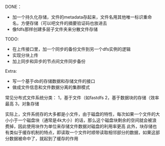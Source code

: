 DONE：
* 加一个持久化存储，文件的metadata存起来，文件名用其他唯一标识重命名，方便存储（可以吧文件的摘要验证码也放进去
* 像fdfs那样创建多层子文件夹来分散文件存储


TODO:

* 在上传接口里，加一个同步的备份文件到另一个dfs实例的逻辑
* 实现分块上传
* 加上同步和异步的节点间文件同步备份

Extra:
* 写一个基于db的存储数据和存储文件的接口
* 做成文件信息和文件数据分离的集群模式

常见分布式文件系统分类：
1，基于文件（如fastdfs
2，基于数据块的存储（效率最高
3，对象存储

实际上，文件系统存的大多都是小文件，由于磁盘的特性，每次如果一个文件的大小小于一个磁盘块（通常是4k大小）的话，那么这个磁盘块剩余的空间就会被浪费掉，因此使用块作为单位来存储文件数据对磁盘的利用率更高
此外，块存储也有类似于缓存机制的特点，即读取一个文件时顺带读取相邻部分的数据，如果这部分数据被命中了，就起到了缓存的作用